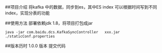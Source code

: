##项目介绍
将kafka 中的数据，同步到es，其中ES index 可以根据时间写到不同index，实现分表的功能

##使用方法
部署依赖jdk 1.8，将项目打包成jar
```
java -jar com.baidu.dcs.KafkaSyncController   xxx.jar ./staticConf.properties
```

##版本历时
1.0.0 版本 提交代码
